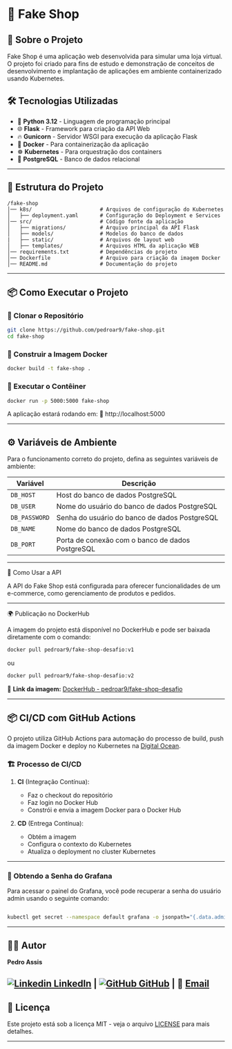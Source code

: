 # 🛒 Fake Shop

## 📌 Sobre o Projeto
Fake Shop é uma aplicação web desenvolvida para simular uma loja virtual.  
O projeto foi criado para fins de estudo e demonstração de conceitos de desenvolvimento e implantação de aplicações em ambiente containerizado usando Kubernetes.

## 🛠 Tecnologias Utilizadas
- 🐍 **Python 3.12** - Linguagem de programação principal
- 🌐 **Flask** - Framework para criação da API Web
- 🔥 **Gunicorn** - Servidor WSGI para execução da aplicação Flask
- 🐳 **Docker** - Para containerização da aplicação
- ☸ **Kubernetes** - Para orquestração dos containers
- 🐘 **PostgreSQL** - Banco de dados relacional
- ---  


## 📂 Estrutura do Projeto
```
/fake-shop
│── k8s/                      # Arquivos de configuração do Kubernetes
│   ├── deployment.yaml       # Configuração do Deployment e Services
│── src/                      # Código fonte da aplicação
│   ├── migrations/           # Arquivo principal da API Flask
│   ├── models/               # Modelos do banco de dados
|   ├── static/               # Arquivos de layout web
│   ├── templates/            # Arquivos HTML da aplicação WEB
│── requirements.txt          # Dependências do projeto
│── Dockerfile                # Arquivo para criação da imagem Docker
│── README.md                 # Documentação do projeto
```
---  

## 📦 Como Executar o Projeto

### 🔹 Clonar o Repositório
```sh
git clone https://github.com/pedroar9/fake-shop.git
cd fake-shop
```

### 🔹 Construir a Imagem Docker
```sh
docker build -t fake-shop .
```

### 🔹 Executar o Contêiner
```sh
docker run -p 5000:5000 fake-shop
```

A aplicação estará rodando em:
📍 http://localhost:5000

---  

## ⚙️ Variáveis de Ambiente

Para o funcionamento correto do projeto, defina as seguintes variáveis de ambiente:

| Variável        | Descrição                                   |
|----------------|---------------------------------|
| `DB_HOST`     | Host do banco de dados PostgreSQL |
| `DB_USER`     | Nome do usuário do banco de dados PostgreSQL |
| `DB_PASSWORD` | Senha do usuário do banco de dados PostgreSQL |
| `DB_NAME`     | Nome do banco de dados PostgreSQL |
| `DB_PORT`     | Porta de conexão com o banco de dados PostgreSQL |  

---  


🔄 Como Usar a API

A API do Fake Shop está configurada para oferecer funcionalidades de um e-commerce, como gerenciamento de produtos e pedidos.

---  


🌍 Publicação no DockerHub

A imagem do projeto está disponível no DockerHub e pode ser baixada diretamente com o comando:

```sh
docker pull pedroar9/fake-shop-desafio:v1
```
ou

```sh
docker pull pedroar9/fake-shop-desafio:v2
```

🔗 **Link da imagem:** [DockerHub - pedroar9/fake-shop-desafio](https://hub.docker.com/r/pedroar9/fake-shop-desafio/tags)

---

## 📦 CI/CD com GitHub Actions

O projeto utiliza GitHub Actions para automação do processo de build, push da imagem Docker e deploy no Kubernetes na [Digital Ocean](https://www.digitalocean.com/).

### 🏗 Processo de CI/CD
1. **CI** (Integração Contínua):
   - Faz o checkout do repositório
   - Faz login no Docker Hub
   - Constrói e envia a imagem Docker para o Docker Hub

2. **CD** (Entrega Contínua):
   - Obtém a imagem
   - Configura o contexto do Kubernetes
   - Atualiza o deployment no cluster Kubernetes

---
### 🔑 Obtendo a Senha do Grafana
Para acessar o painel do Grafana, você pode recuperar a senha do usuário admin usando o seguinte comando:


```bash

kubectl get secret --namespace default grafana -o jsonpath="{.data.admin-password}" | base64 --decode ; echo maaMPA1FtfPZfE0KwrftEHV025Wnuv7WyYdm2R4t

```

---

## 👨‍💻 Autor

**Pedro Assis**

[![Linkedin](https://i.sstatic.net/gVE0j.png) LinkedIn](https://www.linkedin.com/in/pedrocarlos-assis/) | [![GitHub](https://i.sstatic.net/tskMh.png) GitHub](https://github.com/pedroar9) | 📧 [Email](mailto:pedrocarlos.assis@gmail.com)
---

## 📝 Licença

Este projeto está sob a licença MIT - veja o arquivo [LICENSE](https://mit-license.org/) para mais detalhes.

---